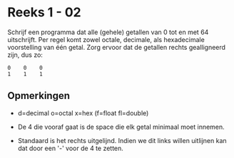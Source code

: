 # Reeks 1 - 02
Schrijf een programma dat alle (gehele) getallen van 0 tot en met 64 uitschrijft. Per regel komt zowel octale,
decimale, als hexadecimale voorstelling van één getal. Zorg ervoor dat de getallen rechts gealligneerd zijn, dus zo:

    0    0    0
    1    1    1


## Opmerkingen

* d=decimal o=octal x=hex (f=float fl=double)
  
* De 4 die vooraf gaat is de space die elk getal minimaal moet innemen.
  
* Standaard is het rechts uitgelijnd. Indien we dit links willen uitlijnen kan dat door een '-' voor de 4 te zetten.